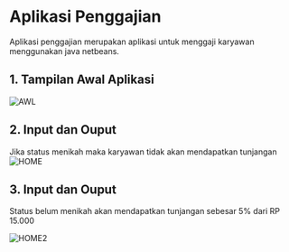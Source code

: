 # Aplikasi Penggajian
Aplikasi penggajian merupakan aplikasi untuk menggaji karyawan menggunakan java netbeans. 

## 1. Tampilan Awal Aplikasi 

![AWL](https://user-images.githubusercontent.com/46634156/81529458-14622380-9389-11ea-838e-26ebd406166c.jpg)

## 2. Input dan Ouput

Jika status menikah maka karyawan tidak akan mendapatkan tunjangan
![HOME](https://user-images.githubusercontent.com/46634156/81529489-217f1280-9389-11ea-89ac-77039f41c544.jpg)

## 3. Input dan Ouput

Status belum menikah akan mendapatkan tunjangan sebesar 5% dari RP 15.000

![HOME2](https://user-images.githubusercontent.com/46634156/81529495-25129980-9389-11ea-8952-830d87cab208.jpg)
